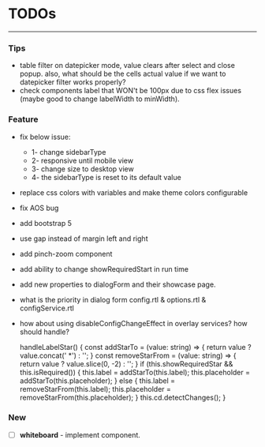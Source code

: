 # TODOs

---

### Tips

- table filter on datepicker mode, value clears after select and close popup. also, what should be the cells actual
  value if we want to datepicker filter works properly?
- check components label that WON't be 100px due to css flex issues (maybe good to change labelWidth to minWidth).

### Feature

- fix below issue:
  - 1- change sidebarType
  - 2- responsive until mobile view
  - 3- change size to desktop view
  - 4- the sidebarType is reset to its default value
- replace css colors with variables and make theme colors configurable
- fix AOS bug
- add bootstrap 5
- use gap instead of margin left and right
- add pinch-zoom component
- add ability to change showRequiredStart in run time
- add new properties to dialogForm and their showcase page.
- what is the priority in dialog form config.rtl & options.rtl & configService.rtl
- how about using disableConfigChangeEffect in overlay services? how should handle?

  handleLabelStar() {
  const addStarTo = (value: string) => {
  return value ? value.concat(' *') : '';
  }
  const removeStarFrom = (value: string) => {
  return value ? value.slice(0, -2) : '';
  }
  if (this.showRequiredStar && this.isRequired()) {
  this.label = addStarTo(this.label);
  this.placeholder = addStarTo(this.placeholder);
  } else {
  this.label = removeStarFrom(this.label);
  this.placeholder = removeStarFrom(this.placeholder);
  }
  this.cd.detectChanges();
  }

### New

- [ ] **whiteboard** - implement component.
